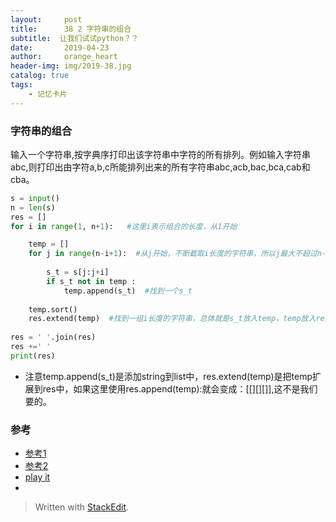 ```yaml
---
layout:     post
title:      38 2 字符串的组合
subtitle:  让我们试试python？？
date:       2019-04-23
author:     orange_heart
header-img: img/2019-38.jpg
catalog: true
tags:
    - 记忆卡片
---
```


### 字符串的组合

输入一个字符串,按字典序打印出该字符串中字符的所有排列。例如输入字符串abc,则打印出由字符a,b,c所能排列出来的所有字符串abc,acb,bac,bca,cab和cba。


```python
s = input()
n = len(s)
res = []
for i in range(1, n+1):   #这里i表示组合的长度，从1开始  

    temp = []
    for j in range(n-i+1):  #从j开始，不断截取i长度的字符串，所以j最大不超过n-i+1  
    
        s_t = s[j:j+i]
        if s_t not in temp :
            temp.append(s_t)  #找到一个s_t  
            
    temp.sort()
    res.extend(temp)  #找到一组i长度的字符串，总体就是s_t放入temp，temp放入res  
    
res = ' '.join(res)
res +=' '
print(res)
```

 - 注意temp.append(s_t)是添加string到list中，res.extend(temp)是把temp扩展到res中，如果这里使用res.append(temp):就会变成：$[   []     []    []      ]$,这不是我们要的。

### 参考

- [参考1](https://github.com/zhedahht/CodingInterviewChinese2)
- [参考2](https://github.com/gatieme/CodingInterviews)
- [play it](https://www.nowcoder.com/questionTerminal/837f4d04f5cb4f26a8215b2b95cc76a5?commentTags=Python)
- 

> Written with [StackEdit](https://stackedit.io/).

<head>
    <script src="https://cdn.mathjax.org/mathjax/latest/MathJax.js?config=TeX-AMS-MML_HTMLorMML" type="text/javascript"></script>
    <script type="text/x-mathjax-config">
        MathJax.Hub.Config({
            tex2jax: {
            skipTags: ['script', 'noscript', 'style', 'textarea', 'pre'],
            inlineMath: [['$','$']]
            }
        });
    </script>
</head>
<!--stackedit_data:
eyJoaXN0b3J5IjpbLTQ2MTI3NzQ2OSwtNDM1NjI2NzEyLC0xNT
QwNDY3MjE5XX0=
-->